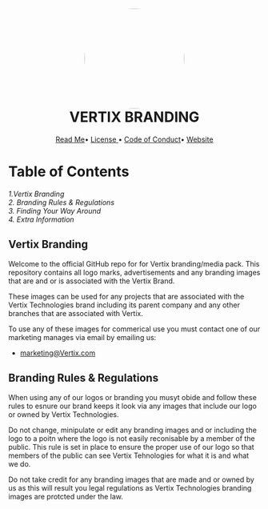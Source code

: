 <h1 align="center" style="position: relative;">
    <img width="200" style="border-radius: 50%;" src="https://media.discordapp.net/attachments/713720334347534387/847720449193541632/vertix-logo-transparent.png?width=670&height=670"/><br>
    VERTIX BRANDING
</h1>

<p align="center">
    <a href="https://github.com/VertixStudiosOfficial/Branding/blob/main/README.md">Read Me</a>•
    <a href="https://github.com/VertixStudiosOfficial/Branding/blob/main/Legal/LICENSE">License </a>•
     <a href="https://github.com/VertixStudiosOfficial/Branding/blob/main/Legal/CODE_OF_CONDUCT.md">Code of Conduct</a>•
    <a href="https://vertixstudios.com">Website</a>
</p>

# Table of Contents

 *1.Vertix Branding <br />
 2. Branding Rules & Regulations <br />
 3. Finding Your Way Around <br />
 4. Extra Information* <br />

## Vertix Branding
Welcome to the official GitHub repo for for Vertix branding/media pack. This repository contains all logo marks, advertisements and any branding images that are and or is associated with the Vertix Brand. <br />

These images can be used for any projects that are associated with the Vertix Technologies brand including its parent company and any other branches that are associated with Vertix. <br />

To use any of these images for commerical use you must contact one of our marketing manages via email by emailing us: 

- marketing@Vertix.com


## Branding Rules & Regulations 
When using any of our logos or branding you musyt obide and follow these rules to esnure our brand keeps it look via any images that include our logo or owned by Vertix Technologies. <br />

Do not change, minipulate or edit any branding images and or including the logo to a poitn where the logo is not easily reconisable by a member of the public. This rule is set in place to ensure the proper use of our logo so that members of the public can see Vertix Tehnologies for what it is and what we do. <br />

Do not take credit for any branding images that are made and or owned by us as this will result you legal regulations as Vertix Technologies branding images are protcted under the law. <br />

